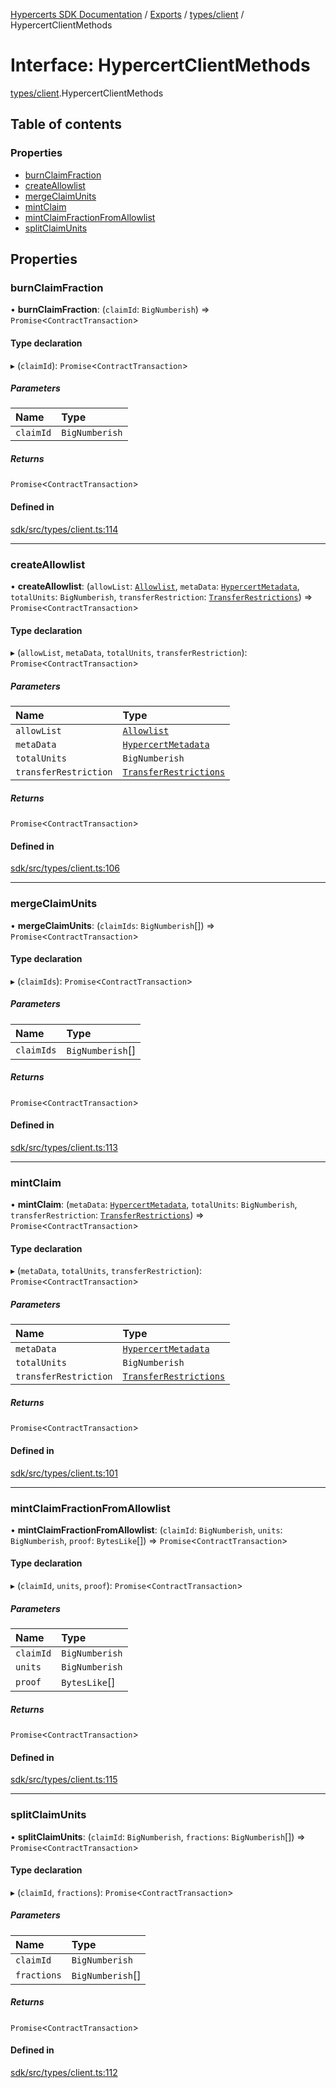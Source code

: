 [Hypercerts SDK Documentation](../README.md) / [Exports](../modules.md) / [types/client](../modules/types_client.md) /
HypercertClientMethods

# Interface: HypercertClientMethods

[types/client](../modules/types_client.md).HypercertClientMethods

## Table of contents

### Properties

- [burnClaimFraction](types_client.HypercertClientMethods.md#burnclaimfraction)
- [createAllowlist](types_client.HypercertClientMethods.md#createallowlist)
- [mergeClaimUnits](types_client.HypercertClientMethods.md#mergeclaimunits)
- [mintClaim](types_client.HypercertClientMethods.md#mintclaim)
- [mintClaimFractionFromAllowlist](types_client.HypercertClientMethods.md#mintclaimfractionfromallowlist)
- [splitClaimUnits](types_client.HypercertClientMethods.md#splitclaimunits)

## Properties

### burnClaimFraction

• **burnClaimFraction**: (`claimId`: `BigNumberish`) => `Promise`<`ContractTransaction`\>

#### Type declaration

▸ (`claimId`): `Promise`<`ContractTransaction`\>

##### Parameters

| Name      | Type           |
| :-------- | :------------- |
| `claimId` | `BigNumberish` |

##### Returns

`Promise`<`ContractTransaction`\>

#### Defined in

[sdk/src/types/client.ts:114](https://github.com/Network-Goods/hypercerts/blob/29cf555/sdk/src/types/client.ts#L114)

---

### createAllowlist

• **createAllowlist**: (`allowList`: [`Allowlist`](../modules/types_hypercerts.md#allowlist), `metaData`:
[`HypercertMetadata`](types_metadata.HypercertMetadata.md), `totalUnits`: `BigNumberish`, `transferRestriction`:
[`TransferRestrictions`](../enums/types_hypercerts.TransferRestrictions.md)) => `Promise`<`ContractTransaction`\>

#### Type declaration

▸ (`allowList`, `metaData`, `totalUnits`, `transferRestriction`): `Promise`<`ContractTransaction`\>

##### Parameters

| Name                  | Type                                                                        |
| :-------------------- | :-------------------------------------------------------------------------- |
| `allowList`           | [`Allowlist`](../modules/types_hypercerts.md#allowlist)                     |
| `metaData`            | [`HypercertMetadata`](types_metadata.HypercertMetadata.md)                  |
| `totalUnits`          | `BigNumberish`                                                              |
| `transferRestriction` | [`TransferRestrictions`](../enums/types_hypercerts.TransferRestrictions.md) |

##### Returns

`Promise`<`ContractTransaction`\>

#### Defined in

[sdk/src/types/client.ts:106](https://github.com/Network-Goods/hypercerts/blob/29cf555/sdk/src/types/client.ts#L106)

---

### mergeClaimUnits

• **mergeClaimUnits**: (`claimIds`: `BigNumberish`[]) => `Promise`<`ContractTransaction`\>

#### Type declaration

▸ (`claimIds`): `Promise`<`ContractTransaction`\>

##### Parameters

| Name       | Type             |
| :--------- | :--------------- |
| `claimIds` | `BigNumberish`[] |

##### Returns

`Promise`<`ContractTransaction`\>

#### Defined in

[sdk/src/types/client.ts:113](https://github.com/Network-Goods/hypercerts/blob/29cf555/sdk/src/types/client.ts#L113)

---

### mintClaim

• **mintClaim**: (`metaData`: [`HypercertMetadata`](types_metadata.HypercertMetadata.md), `totalUnits`: `BigNumberish`,
`transferRestriction`: [`TransferRestrictions`](../enums/types_hypercerts.TransferRestrictions.md)) =>
`Promise`<`ContractTransaction`\>

#### Type declaration

▸ (`metaData`, `totalUnits`, `transferRestriction`): `Promise`<`ContractTransaction`\>

##### Parameters

| Name                  | Type                                                                        |
| :-------------------- | :-------------------------------------------------------------------------- |
| `metaData`            | [`HypercertMetadata`](types_metadata.HypercertMetadata.md)                  |
| `totalUnits`          | `BigNumberish`                                                              |
| `transferRestriction` | [`TransferRestrictions`](../enums/types_hypercerts.TransferRestrictions.md) |

##### Returns

`Promise`<`ContractTransaction`\>

#### Defined in

[sdk/src/types/client.ts:101](https://github.com/Network-Goods/hypercerts/blob/29cf555/sdk/src/types/client.ts#L101)

---

### mintClaimFractionFromAllowlist

• **mintClaimFractionFromAllowlist**: (`claimId`: `BigNumberish`, `units`: `BigNumberish`, `proof`: `BytesLike`[]) =>
`Promise`<`ContractTransaction`\>

#### Type declaration

▸ (`claimId`, `units`, `proof`): `Promise`<`ContractTransaction`\>

##### Parameters

| Name      | Type           |
| :-------- | :------------- |
| `claimId` | `BigNumberish` |
| `units`   | `BigNumberish` |
| `proof`   | `BytesLike`[]  |

##### Returns

`Promise`<`ContractTransaction`\>

#### Defined in

[sdk/src/types/client.ts:115](https://github.com/Network-Goods/hypercerts/blob/29cf555/sdk/src/types/client.ts#L115)

---

### splitClaimUnits

• **splitClaimUnits**: (`claimId`: `BigNumberish`, `fractions`: `BigNumberish`[]) => `Promise`<`ContractTransaction`\>

#### Type declaration

▸ (`claimId`, `fractions`): `Promise`<`ContractTransaction`\>

##### Parameters

| Name        | Type             |
| :---------- | :--------------- |
| `claimId`   | `BigNumberish`   |
| `fractions` | `BigNumberish`[] |

##### Returns

`Promise`<`ContractTransaction`\>

#### Defined in

[sdk/src/types/client.ts:112](https://github.com/Network-Goods/hypercerts/blob/29cf555/sdk/src/types/client.ts#L112)
